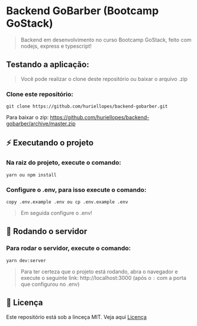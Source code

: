 # Backend GoBarber (Bootcamp GoStack)

> Backend em desenvolvimento no curso Bootcamp GoStack, feito com nodejs, express e typescript!

## Testando a aplicação:

> Você pode realizar o clone deste repositório ou baixar o arquivo .zip

### Clone este repositório:

````
git clone https://github.com/huriellopes/backend-gobarber.git
````
Para baixar o zip: https://github.com/huriellopes/backend-gobarber/archive/master.zip

## ⚡ Executando o projeto

### Na raiz do projeto, execute o comando:

````
yarn ou npm install
````

### Configure o .env, para isso execute o comando:

````
copy .env.example .env ou cp .env.example .env
````
> Em seguida configure o .env!

## 🚀 Rodando o servidor

### Para rodar o servidor, execute o comando:

````
yarn dev:server
````

> Para ter certeza que o projeto está rodando, abra o navegador e execute o seguinte link: http://localhost:3000 (após o `:` com a porta que configurou no .env)

## 📝 Licença

Este repositório está sob a linceça MIT. Veja aqui [Licença](LICENCE)
